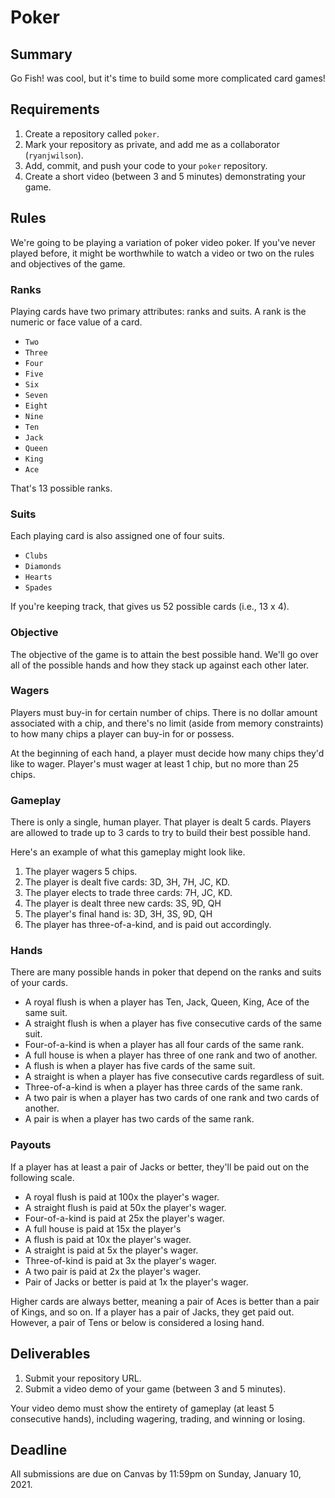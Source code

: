 # Poker

## Summary

Go Fish! was cool, but it's time to build some more complicated card games!

## Requirements

1. Create a repository called `poker`.
2. Mark your repository as private, and add me as a collaborator \(`ryanjwilson`\).
3. Add, commit, and push your code to your `poker` repository.
4. Create a short video \(between 3 and 5 minutes\) demonstrating your game.

## Rules

We're going to be playing a variation of poker video poker. If you've never played before, it might be worthwhile to watch a video or two on the rules and objectives of the game.

### Ranks

Playing cards have two primary attributes: ranks and suits. A rank is the numeric or face value of a card.

* `Two`
* `Three`
* `Four`
* `Five`
* `Six`
* `Seven`
* `Eight`
* `Nine`
* `Ten`
* `Jack`
* `Queen`
* `King`
* `Ace`

That's 13 possible ranks.

### Suits

Each playing card is also assigned one of four suits.

* `Clubs`
* `Diamonds`
* `Hearts`
* `Spades`

If you're keeping track, that gives us 52 possible cards \(i.e., 13 x 4\).

### Objective

The objective of the game is to attain the best possible hand. We'll go over all of the possible hands and how they stack up against each other later.

### Wagers

Players must buy-in for certain number of chips. There is no dollar amount associated with a chip, and there's no limit \(aside from memory constraints\) to how many chips a player can buy-in for or possess.

At the beginning of each hand, a player must decide how many chips they'd like to wager. Player's must wager at least 1 chip, but no more than 25 chips.

### Gameplay

There is only a single, human player. That player is dealt 5 cards. Players are allowed to trade up to 3 cards to try to build their best possible hand.

Here's an example of what this gameplay might look like.

1. The player wagers 5 chips.
2. The player is dealt five cards: 3D, 3H, 7H, JC, KD.
3. The player elects to trade three cards: 7H, JC, KD.
4. The player is dealt three new cards: 3S, 9D, QH
5. The player's final hand is: 3D, 3H, 3S, 9D, QH
6. The player has three-of-a-kind, and is paid out accordingly.

### Hands

There are many possible hands in poker that depend on the ranks and suits of your cards.

* A royal flush is when a player has Ten, Jack, Queen, King, Ace of the same suit.
* A straight flush is when a player has five consecutive cards of the same suit.
* Four-of-a-kind is when a player has all four cards of the same rank.
* A full house is when a player has three of one rank and two of another.
* A flush is when a player has five cards of the same suit.
* A straight is when a player has five consecutive cards regardless of suit.
* Three-of-a-kind is when a player has three cards of the same rank.
* A two pair is when a player has two cards of one rank and two cards of another.
* A pair is when a player has two cards of the same rank.

### Payouts

If a player has at least a pair of Jacks or better, they'll be paid out on the following scale.

* A royal flush is paid at 100x the player's wager.
* A straight flush is paid at 50x the player's wager.
* Four-of-a-kind is paid at 25x the player's wager.
* A full house is paid at 15x the player's
* A flush is paid at 10x the player's wager.
* A straight is paid at 5x the player's wager.
* Three-of-kind is paid at 3x the player's wager.
* A two pair is paid at 2x the player's wager.
* Pair of Jacks or better is paid at 1x the player's wager.

Higher cards are always better, meaning a pair of Aces is better than a pair of Kings, and so on. If a player has a pair of Jacks, they get paid out. However, a pair of Tens or below is considered a losing hand.

## Deliverables

1. Submit your repository URL.
2. Submit a video demo of your game \(between 3 and 5 minutes\).

Your video demo must show the entirety of gameplay \(at least 5 consecutive hands\), including wagering, trading, and winning or losing.

## Deadline

All submissions are due on Canvas by 11:59pm on Sunday, January 10, 2021.

